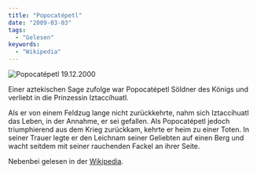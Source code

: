 ```yaml
---
title: "Popocatépetl"
date: "2009-03-03"
tags:
  - "Gelesen"
keywords:
  - "Wikipedia"
---
```


![Popocatépetl 19.12.2000](/img/codecandies/popocatepetl_19122000.jpg)

Einer aztekischen Sage zufolge war Popocatépetl Söldner des Königs und verliebt in die Prinzessin Iztaccíhuatl.

Als er von einem Feldzug lange nicht zurückkehrte, nahm sich Iztaccíhuatl das Leben, in der Annahme, er sei gefallen. Als Popocatépetl jedoch triumphierend aus dem Krieg zurückkam, kehrte er heim zu einer Toten. In seiner Trauer legte er den Leichnam seiner Geliebten auf einen Berg und wacht seitdem mit seiner rauchenden Fackel an ihrer Seite.

Nebenbei gelesen in der [Wikipedia](http://de.wikipedia.org/wiki/Popocat%C3%A9petl).
